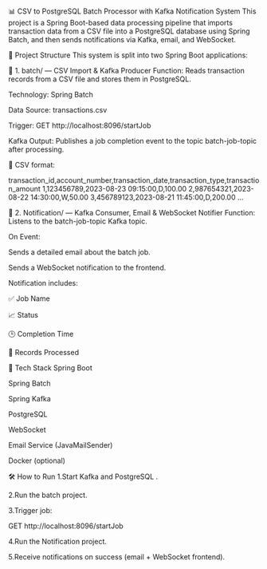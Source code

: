 📊 CSV to PostgreSQL Batch Processor with Kafka Notification System
This project is a Spring Boot-based data processing pipeline that imports transaction data from a CSV file into a PostgreSQL database using Spring Batch, and then sends notifications via Kafka, email, and WebSocket.

🧩 Project Structure
This system is split into two Spring Boot applications:

📁 1. batch/ — CSV Import & Kafka Producer
Function: Reads transaction records from a CSV file and stores them in PostgreSQL.

Technology: Spring Batch

Data Source: transactions.csv

Trigger: GET http://localhost:8096/startJob

Kafka Output: Publishes a job completion event to the topic batch-job-topic after processing.

📄 CSV format:


transaction_id,account_number,transaction_date,transaction_type,transaction_amount
1,123456789,2023-08-23 09:15:00,D,100.00
2,987654321,2023-08-22 14:30:00,W,50.00
3,456789123,2023-08-21 11:45:00,D,200.00
...

📁 2. Notification/ — Kafka Consumer, Email & WebSocket Notifier
Function: Listens to the batch-job-topic Kafka topic.

On Event:

Sends a detailed email about the batch job.

Sends a WebSocket notification to the frontend.

Notification includes:

✅ Job Name

📈 Status

🕒 Completion Time

🔢 Records Processed

🚀 Tech Stack
Spring Boot

Spring Batch

Spring Kafka

PostgreSQL

WebSocket

Email Service (JavaMailSender)

Docker (optional)

🛠️ How to Run
1.Start Kafka and PostgreSQL .

2.Run the batch project.

3.Trigger job:

GET http://localhost:8096/startJob

4.Run the Notification project.

5.Receive notifications on success (email + WebSocket frontend).
